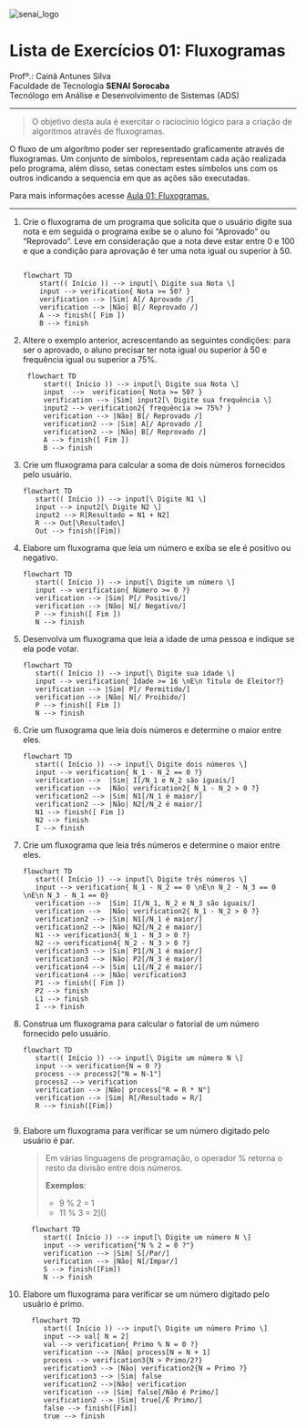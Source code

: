 ![senai_logo](https://transparencia.sp.senai.br/Content/img/logo-senai.png)

# Lista de Exercícios 01: Fluxogramas

Profº.: Cainã Antunes Silva  
Faculdade de Tecnologia **SENAI Sorocaba**  
Tecnólogo em Análise e Desenvolvimento de Sistemas (ADS)
___


> O objetivo desta aula é exercitar o raciocínio lógico para a criação de algoritmos através de fluxogramas.  

O fluxo de um algorítmo poder ser representado graficamente através de fluxogramas. Um conjunto de símbolos, representam cada ação realizada pelo programa, além disso, setas conectam estes símbolos uns com os outros indicando a sequencia em que as ações são executadas.

Para mais informações acesse [Aula 01: Fluxogramas.](https://www.notion.so/cainaantunes/Aula-01-Fluxogramas-188bde521b3b80de90f7dbd9407af71e)

***

1. Crie o fluxograma de um programa que solicita que o usuário digite sua nota e em seguida o programa exibe se o aluno foi “Aprovado” ou “Reprovado”. Leve em consideração que a nota deve estar entre 0 e 100 e que a condição para aprovação é ter uma nota igual ou superior à 50.
   
    ```mermaid
   
    flowchart TD
        start(( Início )) --> input[\ Digite sua Nota \]
        input --> verification{ Nota >= 50? }
        verification --> |Sim| A[/ Aprovado /]
        verification --> |Não| B[/ Reprovado /]
        A --> finish([ Fim ])
        B --> finish
    ```
   
2. Altere o exemplo anterior, acrescentando as seguintes condições: para ser o aprovado, o aluno precisar ter nota igual ou superior à 50 e frequência igual ou superior a 75%.
   
   ```mermaid
    flowchart TD
        start(( Início )) --> input[\ Digite sua Nota \]
        input  -->  verification{ Nota >= 50? }
        verification --> |Sim| input2[\ Digite sua frequência \]
        input2 --> verification2{ frequência >= 75%? }
        verification --> |Não| B[/ Reprovado /]
        verification2 --> |Sim| A[/ Aprovado /]
        verification2 --> |Não| B[/ Reprovado /]
        A --> finish([ Fim ])
        B --> finish
   ```
   
3. Crie um fluxograma para calcular a soma de dois números fornecidos pelo usuário.
   
   ```mermaid
   flowchart TD
      start(( Início )) --> input[\ Digite N1 \]
      input --> input2[\ Digite N2 \]
      input2 --> R[Resultado = N1 + N2]
      R --> Out[\Resultado\]
      Out --> finish([Fim])
   ```
   
4. Elabore um fluxograma que leia um número e exiba se ele é positivo ou negativo.
   
   ```mermaid
   flowchart TD
      start(( Início )) --> input[\ Digite um número \]
      input --> verification{ Nùmero >= 0 ?}
      verification --> |Sim| P[/ Positivo/]
      verification --> |Não| N[/ Negativo/]
      P --> finish([ Fim ])
      N --> finish
   ```
   
5. Desenvolva um fluxograma que leia a idade de uma pessoa e indique se ela pode votar.
   
   ```mermaid
   flowchart TD
      start(( Início )) --> input[\ Digite sua idade \]
      input --> verification{ Idade >= 16 \nE\n Titulo de Eleitor?}
      verification --> |Sim| P[/ Permitido/]
      verification --> |Não| N[/ Proibido/]
      P --> finish([ Fim ])
      N --> finish
   ```
   
6. Crie um fluxograma que leia dois números e determine o maior entre eles.
   
   ```mermaid
   flowchart TD
      start(( Início )) --> input[\ Digite dois números \]
      input --> verification{ N_1 - N_2 == 0 ?}
      verification -->  |Sim| I[/N_1 e N_2 são iguais/]
      verification -->  |Não| verification2{ N_1 - N_2 > 0 ?}
      verification2 --> |Sim| N1[/N_1 é maior/]
      verification2 --> |Não| N2[/N_2 é maior/]
      N1 --> finish([ Fim ])
      N2 --> finish
      I --> finish
   ```
   
7. Crie um fluxograma que leia três números e determine o maior entre eles.
   
   ```mermaid
   flowchart TD
      start(( Início )) --> input[\ Digite três números \]
      input --> verification{ N_1 - N_2 == 0 \nE\n N_2 - N_3 == 0 \nE\n N_3 - N_1 == 0}
      verification -->  |Sim| I[/N_1, N_2 e N_3 são iguais/]
      verification -->  |Não| verification2{ N_1 - N_2 > 0 ?}
      verification2 --> |Sim| N1[/N_1 é maior/]
      verification2 --> |Não| N2[/N_2 é maior/]
      N1 --> verification3{ N_1 - N_3 > 0 ?}
      N2 --> verification4{ N_2 - N_3 > 0 ?}
      verification3 --> |Sim| P1[/N_1 é maior/]
      verification3 --> |Não| P2[/N_3 é maior/]
      verification4 --> |Sim| L1[/N_2 é maior/]
      verification4 --> |Não| verification3
      P1 --> finish([ Fim ])
      P2 --> finish
      L1 --> finish
      I --> finish
   ```
   
8. Construa um fluxograma para calcular o fatorial de um número fornecido pelo usuário.
   
   ```mermaid
   flowchart TD
      start(( Início )) --> input[\ Digite um número N \]
      input --> verification{N = 0 ?}
      process --> process2["N = N-1"]
      process2 --> verification
      verification --> |Não| process["R = R * N"]
      verification --> |Sim| R[/Resultado = R/]
      R --> finish([Fim])
      
   
   ```
   
9. Elabore um fluxograma para verificar se um número digitado pelo usuário é par.

   > Em várias linguagens de programação, o operador % retorna o resto da divisão entre dois números.    
   > 
   >**Exemplos**:  
   > - 9 % 2 = 1  
   > - 11 % 3 = 2]()

    ```mermaid
      flowchart TD
         start(( Início )) --> input[\ Digite um número N \]
         input --> verification{"N % 2 = 0 ?"}
         verification --> |Sim| S[/Par/]
         verification --> |Não| N[/Impar/]
         S --> finish([Fim])
         N --> finish
      ```
   
10. Elabore um fluxograma para verificar se um número digitado pelo usuário é primo.

    ```mermaid
      flowchart TD
         start(( Início )) --> input[\ Digite um número Primo \]
         input --> val[ N = 2]
         val --> verification{ Primo % N = 0 ?}
         verification --> |Não| process[N = N + 1]
         process --> verification3{N > Primo/2?}
         verification3 --> |Não| verification2{N = Primo ?}
         verification3 --> |Sim| false
         verification2 -->|Não| verification
         verification --> |Sim| false[/Não é Primo/] 
         verification2 --> |Sim| true[/É Primo/]
         false --> finish([Fim])
         true --> finish
      ```